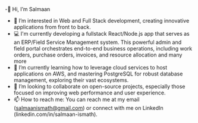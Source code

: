 -👋   Hi, I’m Salmaan
- 👀  I’m interested in Web and Full Stack development, creating innovative applications from front to back.
- 💻  I'm currently developing a fullstack React/Node.js app that serves as an ERP/Field Service Management system. This powerful admin and field portal orchestrates end-to-end business operations, including work orders, purchase orders,             invoices, and resource allocation and many more
- 🌱  I’m currently learning how to leverage cloud services to host applications on AWS, and mastering PostgreSQL for robust database management, exploring their vast ecosystems.
- 🤝  I’m looking to collaborate on open-source projects, especially those focused on improving web performance and user experience.
- 📫  How to reach me: You can reach me at my email (salmaanismath@gmail.com) or connect with me on LinkedIn (linkedin.com/in/salmaan-ismath).


<!---
SalmaanHameed/SalmaanHameed is a ✨ special ✨ repository because its `README.md` (this file) appears on your GitHub profile.
You can click the Preview link to take a look at your changes.
--->
